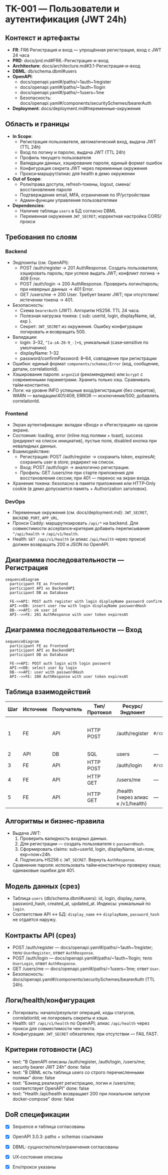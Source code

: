 # TK-001 — Пользователи и аутентификация (JWT 24h)

## Контекст и артефакты
- **FR**: FR6 Регистрация и вход — упрощённая регистрация, вход с JWT 24 часа
- **PRD**: docs/prd.md#FR6.-Регистрация-и-вход
- **Architecture**: docs/architecture.md#3.1-Регистрация-и-вход
- **DBML**: db/schema.dbml#users
- **OpenAPI**: 
  - docs/openapi.yaml#/paths/~1auth~1register
  - docs/openapi.yaml#/paths/~1auth~1login
  - docs/openapi.yaml#/paths/~1users~1me
  - Безопасность: docs/openapi.yaml#/components/securitySchemes/bearerAuth
- **Deployment**: docs/deployment.md#переменные-окружения

## Область и границы
- **In Scope**:
  - Регистрация пользователя, автоматический вход, выдача JWT (TTL 24h)
  - Вход по логину и паролю, выдача JWT (TTL 24h)
  - Профиль текущего пользователя
  - Валидации данных, хэширование пароля, единый формат ошибок
  - Конфигурация секрета JWT через переменные окружения
  - Прокси‑маршрут/алиас для health в демо окружении
- **Out of Scope**:
  - Роли/права доступа, refresh‑токены, logout, смена/восстановление пароля
  - Подтверждение email, MFA, ограничения по IP/устройствам
  - Админ‑функции управления пользователями
- **Dependencies**:
  - Наличие таблицы `users` в БД согласно DBML
  - Переменная окружения `JWT_SECRET`; корректная настройка CORS/прокси

## Требования по слоям

### Backend
- Эндпоинты (см. OpenAPI):
  - POST /auth/register → 201 AuthResponse. Создать пользователя; хэшировать пароль; при успехе выдать JWT; конфликт логина → 409 Error.
  - POST /auth/login → 200 AuthResponse. Проверить логин/пароль; при неверных данных → 401 Error.
  - GET /users/me → 200 User. Требует bearer JWT; при отсутствии/истечении токена → 401.
- Безопасность:
  - Схема `bearerAuth` (JWT). Алгоритм HS256. TTL 24 часа.
  - Полезная нагрузка токена: { sub: userId, login, displayName, iat, exp }.
  - Секрет: `JWT_SECRET` из окружения. Ошибку конфигурации логировать и возвращать 500.
- Валидации:
  - login: 3–32, `^[a-zA-Z0-9_-]+$`, уникальный (case‑sensitive по умолчанию)
  - displayName: 1–32
  - password/confirmPassword: 8–64, совпадение при регистрации
- Ошибки: единый формат `components/schemas/Error` (код, сообщение, детали, correlationId).
- Хэширование пароля: `argon2id` (рекомендуемо) или `bcrypt` с современными параметрами. Хранить только хэш. Сравнивать тайм‑константно.
- Логи: на уровне INFO успешные вход/регистрация (без секретов), WARN — валидации/401/409, ERROR — исключения/500; добавлять correlationId.

### Frontend
- Экран аутентификации: вкладки «Вход» и «Регистрация» на одном экране.
- Состояния: loading, error (inline под полями + toast), success (редирект на список инициатив), пустые поля, disabled кнопка при невалидных данных.
- Взаимодействие:
  - Регистрация: POST /auth/register → сохранить token, expiresAt; сохранить user в store; редирект на список.
  - Вход: POST /auth/login → аналогично регистрации.
  - Профиль: GET /users/me при старте приложения для восстановления сессии; при 401 — перенос на экран входа.
- Хранение токена: безопасно в памяти приложения или HTTP‑Only cookie (в демо допускается память + Authorization заголовок).

### DevOps
- Переменные окружения (см. docs/deployment.md): `JWT_SECRET`, `BACKEND_PORT`, `APP_URL`.
- Прокси Caddy: маршрутизировать `/api/*` на backend. Для совместимости acceptance‑критерия добавить переписывание `^/api/health` → `/api/v1/health`.
- Health: `GET /api/v1/health` (и алиас `/api/health` через прокси) должен возвращать 200 и JSON по OpenAPI.

## Диаграмма последовательности — Регистрация
```mermaid
sequenceDiagram
  participant FE as Frontend
  participant API as BackendAPI
  participant DB as Database

  FE->>API: POST auth register with login displayName password confirm
  API->>DB: insert user row with login displayName passwordHash
  DB-->>API: ok user id
  API-->>FE: 201 AuthResponse with user token expiresAt
```

## Диаграмма последовательности — Вход
```mermaid
sequenceDiagram
  participant FE as Frontend
  participant API as BackendAPI
  participant DB as Database

  FE->>API: POST auth login with login password
  API->>DB: select user by login
  DB-->>API: user with passwordHash
  API-->>FE: 200 AuthResponse with user token expiresAt
```

## Таблица взаимодействий
| Шаг | Источник | Получатель | Тип/Протокол | Ресурс/Эндпоинт | Запрос (схема) | Ответ (схема) | Атрибуты/валидации | Ошибки | Побочные эффекты |
|-----|----------|------------|--------------|------------------|----------------|---------------|--------------------|--------|------------------|
| 1 | FE | API | HTTP POST | /auth/register | `#/components/schemas/UserRegister` | `#/components/schemas/AuthResponse` | login 3–32, уникальный; пароль 8–64; confirm совпадает | 400, 409 | вставка пользователя, выдача JWT |
| 2 | API | DB | SQL | users | — | — | UNIQUE(login) | — | insert commit |
| 3 | FE | API | HTTP POST | /auth/login | `#/components/schemas/UserLogin` | `#/components/schemas/AuthResponse` | проверка пароля | 400, 401 | — |
| 4 | FE | API | HTTP GET | /users/me | — | `#/components/schemas/User` | bearer JWT | 401 | — |
| 5 | FE | API | HTTP GET | /health (через алиас к /v1/health) | — | `#/components/schemas/HealthResponse` | — | 503 | — |

## Алгоритмы и бизнес‑правила
- Выдача JWT:
  1. Проверить валидность входных данных.
  2. Для регистрации — создать пользователя с `passwordHash`.
  3. Сформировать claims: sub=userId, login, displayName, iat=now, exp=now+24h.
  4. Подписать HS256 с `JWT_SECRET`. Вернуть `AuthResponse`.
- Сравнение пароля: использовать тайм‑константную проверку хэша; одинаковые ошибки для 401.

## Модель данных (срез)
- Таблица `users` (db/schema.dbml#users): id, login, display_name, password_hash, created_at, updated_at. Индексы: уникальный по `login`.
- Соответствие API ↔ БД: `display_name` ↔ `displayName`, `password_hash` не отдаётся наружу.

## Контракты API (срез)
- POST /auth/register — docs/openapi.yaml#/paths/~1auth~1register; тело `UserRegister`, ответ `AuthResponse`.
- POST /auth/login — docs/openapi.yaml#/paths/~1auth~1login; тело `UserLogin`, ответ `AuthResponse`.
- GET /users/me — docs/openapi.yaml#/paths/~1users~1me; ответ `User`.
- Безопасность: docs/openapi.yaml#/components/securitySchemes/bearerAuth (TTL 24h).

## Логи/health/конфигурация
- Логировать: начало/результат операций, коды статусов, correlationId; не логировать секреты и хэши.
- Health: `GET /api/v1/health` по OpenAPI; алиас `/api/health` через прокси для совместимости чек‑листа.
- Конфигурация: `JWT_SECRET` обязателен; при отсутствии — FAIL FAST.

## Критерии готовности (AC)
- text: "В OpenAPI описаны /auth/register, /auth/login, /users/me; security bearer JWT 24h"
  done: false
- text: "В DBML есть таблица users со строго перечисленными полями"
  done: false
- text: "Бэкенд реализует регистрацию, логин и /users/me; соответствует OpenAPI"
  done: false
- text: "Health /api/health возвращает 200 при локальном запуске docker-compose"
  done: false

## DoR спецификации
- [x] Sequence и таблица согласованы
- [x] OpenAPI 3.0.3: paths + schemas ссылками
- [x] DBML: сущности/поля/ограничения согласованы
- [x] UX‑состояния описаны
- [x] Env/прокси указаны


